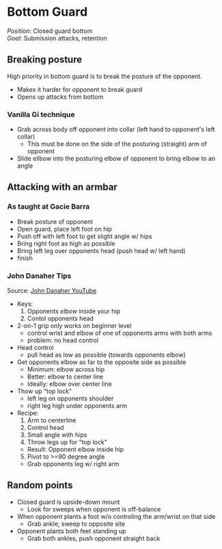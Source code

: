 # Bottom Guard

*Position*: Closed guard bottom\
*Goal*: Submission attacks, retention

## Breaking posture 
High priority in bottom guard is to break the posture of the opponent.
- Makes it harder for opponent to break guard
- Opens up attacks from bottom

### Vanilla Gi technique
- Grab across body off opponent into collar (left hand to opponent's left collar)
  - This must be done on the side of the posturing (straight) arm of opponent
- Slide ellbow into the posturing elbow of opponent to bring elbow to an angle

## Attacking with an armbar

### As taught at Gacie Barra
  - Break posture of opponent
  - Open guard, place left foot on hip
  - Push off with left foot to get slight angle w/ hips
  - Bring right foot as high as possible
  - Bring left leg over opponents head (push head w/ left hand)
  - finish

### John Danaher Tips
Source: [John Danaher YouTube](https://www.youtube.com/watch?v=pQ43Oy5k9yQ)
- Keys:
  1. Opponents *elbow* inside your hip
  2. Contol opponents head
- 2-on-1 grip only works on beginner level
  - control wrist and elbow of one of opponents arms with both arms
  - problem: no head control
- Head control
  - pull head as low as possible (towards opponents elbow)
- Get opponents elbow as far to the opposite side as possible
  - Minimum: elbow across hip
  - Better: elbow to center line
  - Ideally: elbow over center line
- Thow up "top lock"
  - left leg on opponents shoulder
  - right leg high under opponents arm
- Recipe:
  1. Arm to centerline
  2. Control head
  3. Small angle with hips
  4. Throw legs up for "top lock"
    - Result: Opponent elbow inside hip
  5. Pivot to >=90 degree angle
    - Grab opponents leg w/ right arm

## Random points
- Closed guard is upside-down mount
  - Look for sweeps when opponent is off-balance
- When opponent plants a foot w/o controling the arm/wrist on that side
  - Grab ankle, sweep to opposite site
- Opponent plants both feet standing up
  - Grab both ankles, push opponent straight back
